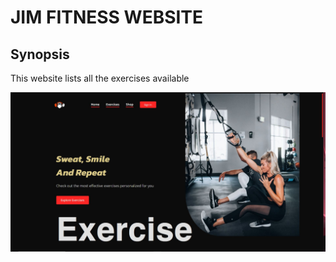 # JIM FITNESS WEBSITE

## Synopsis
This website lists all the exercises available

![](/src/assets/Capture.JPG)
